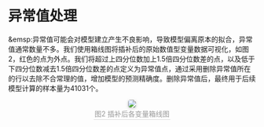 # 异常值处理

&emsp:异常值可能会对模型建立产生不良影响，导致模型偏离原本的拟合，异常值通常数量不多。我们使用箱线图将插补后的原始数值型变量数据可视化，如图2，红色的点为外点。我们将超过上四分位数加上1.5倍四分位数差的点，以及低于下四分位数减去1.5倍四分位数差的点定义为异常值点，通过采用删除异常值所在的行以去除不合常理的值，增加模型的预测精确度。删除异常值后，最终用于后续模型计算的样本量为41031个。

<center>
    <img style="border-radius: 0.3125em;
    box-shadow: 0 2px 4px 0 rgba(34,36,38,.12),0 2px 10px 0 rgba(34,36,38,.08);" 
    src="D:\Studyfiles\管理科学建模方法论\小组\Introduction\content_4\图2.png">
    <br>
    <div style="color:orange; border-bottom: 1px solid #d9d9d9;
    display: inline-block;
    color: #999;
    padding: 2px;">图2 插补后各变量箱线图</div>
</center>

